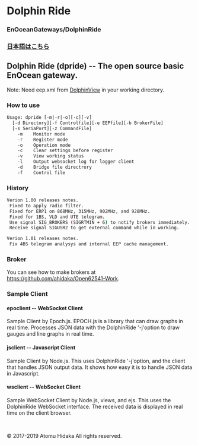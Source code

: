 # Dolphin Ride
### EnOceanGateways/DolphinRide

### [日本語はこちら](README_ja.md)

## Dolphin Ride (dpride) -- The open source basic EnOcean gateway.

Note: Need eep.xml from [DolphinView](https://www.enocean.com/download/) in your working directory.

### How to use
```sh 
Usage: dpride [-m|-r|-o][-c][-v]
  [-d Directory][-f Controlfile][-e EEPfile][-b BrokerFile]
  [-s SeriaPort][-z CommandFile]
    -m    Monitor mode
    -r    Register mode
    -o    Operation mode
    -c    Clear settings before register
    -v    View working status
    -l    Output websocket log for logger client
    -d    Bridge file directrory
    -f    Control file
```

### History
```sh 
Verion 1.00 releases notes.
 Fixed to apply radio filter.
 Fixed for ERP1 on 868MHz, 315MHz, 902MHz, and 928MHz.
 Fixed for 1BS, VLD and UTE telegram.
 Use signal SIG_BROKERS (SIGRTMIN + 6) to notify brokers immediately. 
 Receive signal SIGUSR2 to get external command while in working.

Verion 1.01 releases notes.
 Fix 4BS telegram analysys and internal EEP cache management.
```

### Broker

You can see how to make brokers at https://github.com/ahidaka/Open62541-Work.

### Sample Client

#### epoclient -- WebSocket Client

Sample Client by Epoch.js.
EPOCH.js is a library that can draw graphs in real time.
Processes JSON data with the DolphinRide '-j'option to draw gauges and line graphs in real time.

#### jsclient -- Javascript Client

Sample Client by Node.js.
This uses DolphinRide '-j'option, and the client that handles JSON output data.
It shows how easy it is to handle JSON data in Javascript.

#### wsclient -- WebSocket Client

Sample WebSocket Client by Node.js, views, and ejs.
This uses the DolphinRide WebSocket interface. The received data is displayed in real time on the client browser.

<br/>

&copy; 2017-2019 Atomu Hidaka  All rights reserved.